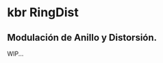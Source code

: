 <!-- omit in toc -->
# kbr RingDist
<!-- omit in toc -->
## Modulación de Anillo y Distorsión.

WIP...